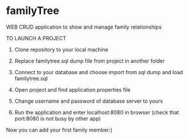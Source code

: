 # familyTree
WEB CRUD application to show and manage family relationships

TO LAUNCH A PROJECT

1. Clone repository to your local machine

2. Replace familytree.sql dump file from project in another folder

3. Connect to your database and choose import from sql dump and load familytree.sql

4. Open project and find application.properties file

5. Change username and password of database server to yours

6. Run the application and enter localhost:8080 in browser (check that port:8080 is not busy by other app)

Now you can add your first family member:)
